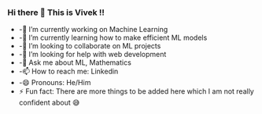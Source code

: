 ### Hi there 👋 This is Vivek !!

<!--
**VivekSil/VivekSil** is a ✨ _special_ ✨ repository because its `README.md` (this file) appears on your GitHub profile.

Here are some ideas to get you started:
-->
- -🔭 I’m currently working on Machine Learning
- -🌱 I’m currently learning how to make efficient ML models
- -👯 I’m looking to collaborate on ML projects 
- -🤔 I’m looking for help with web development
- -💬 Ask me about ML, Mathematics
- -📫 How to reach me: Linkedin
- -😄 Pronouns: He/Him
- ⚡ Fun fact: There are more things to be added here which I am not really confident about :sweat_smile: 
